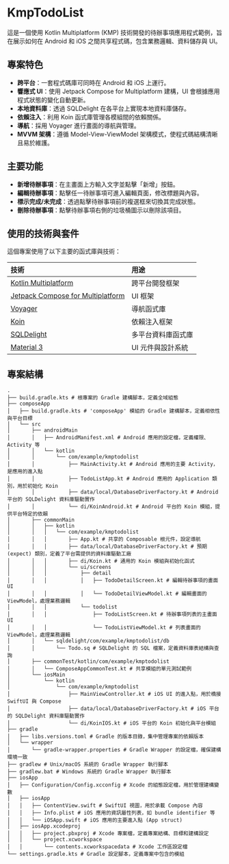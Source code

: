 # KmpTodoList

這是一個使用 Kotlin Multiplatform (KMP) 技術開發的待辦事項應用程式範例，旨在展示如何在 Android 和 iOS 之間共享程式碼，包含業務邏輯、資料儲存與 UI。

## 專案特色

* **跨平台**：一套程式碼庫可同時在 Android 和 iOS 上運行。
* **響應式 UI**：使用 Jetpack Compose for Multiplatform 建構，UI 會根據應用程式狀態的變化自動更新。
* **本地資料庫**：透過 SQLDelight 在各平台上實現本地資料庫儲存。
* **依賴注入**：利用 Koin 函式庫管理各模組間的依賴關係。
* **導航**：採用 Voyager 進行畫面的導航與管理。
* **MVVM 架構**：遵循 Model-View-ViewModel 架構模式，使程式碼結構清晰且易於維護。

## 主要功能

* **新增待辦事項**：在主畫面上方輸入文字並點擊「新增」按鈕。
* **編輯待辦事項**：點擊任一待辦事項可進入編輯頁面，修改標題與內容。
* **標示完成/未完成**：透過點擊待辦事項前的複選框來切換其完成狀態。
* **刪除待辦事項**：點擊待辦事項右側的垃圾桶圖示以刪除該項目。

## 使用的技術與套件

這個專案使用了以下主要的函式庫與技術：

| 技術 | 用途 |
| :--- | :--- |
| [Kotlin Multiplatform](https://kotlinlang.org/docs/multiplatform-mobile-overview.html) | 跨平台開發框架 |
| [Jetpack Compose for Multiplatform](https://github.com/JetBrains/compose-multiplatform) | UI 框架 |
| [Voyager](https://github.com/adrielcafe/voyager) | 導航函式庫 |
| [Koin](https://insert-koin.io/) | 依賴注入框架 |
| [SQLDelight](https://github.com/cashapp/sqldelight) | 多平台資料庫函式庫 |
| [Material 3](https://m3.material.io/) | UI 元件與設計系統 |

## 專案結構

```
.
├── build.gradle.kts # 根專案的 Gradle 建構腳本，定義全域組態
├── composeApp
│   ├── build.gradle.kts # 'composeApp' 模組的 Gradle 建構腳本，定義相依性與平台目標
│   └── src
│       ├── androidMain
│       │   ├── AndroidManifest.xml # Android 應用的設定檔，定義權限、Activity 等
│       │   └── kotlin
│       │       └── com/example/kmptodolist
│       │           ├── MainActivity.kt # Android 應用的主要 Activity，是應用的進入點
│       │           ├── TodoListApp.kt # Android 應用的 Application 類別，用於初始化 Koin
│       │           ├── data/local/DatabaseDriverFactory.kt # Android 平台的 SQLDelight 資料庫驅動實作
│       │           └── di/KoinAndroid.kt # Android 平台的 Koin 模組，提供平台特定的依賴
│       ├── commonMain
│       │   ├── kotlin
│       │   │   └── com/example/kmptodolist
│       │   │       ├── App.kt # 共享的 Composable 根元件，設定導航
│       │   │       ├── data/local/DatabaseDriverFactory.kt # 預期 (expect) 類別，定義了平台需提供的資料庫驅動工廠
│       │   │       ├── di/Koin.kt # 通用的 Koin 模組與初始化函式
│       │   │       └── ui/screens
│       │   │           ├── detail
│       │   │           │   ├── TodoDetailScreen.kt # 編輯待辦事項的畫面 UI
│       │   │           │   └── TodoDetailViewModel.kt # 編輯畫面的 ViewModel，處理業務邏輯
│       │   │           └── todolist
│       │   │               ├── TodoListScreen.kt # 待辦事項列表的主畫面 UI
│       │   │               └── TodoListViewModel.kt # 列表畫面的 ViewModel，處理業務邏輯
│       │   └── sqldelight/com/example/kmptodolist/db
│       │       └── Todo.sq # SQLDelight 的 SQL 檔案，定義資料庫表結構與查詢
│       ├── commonTest/kotlin/com/example/kmptodolist
│       │   └── ComposeAppCommonTest.kt # 共享模組的單元測試範例
│       └── iosMain
│           └── kotlin
│               └── com/example/kmptodolist
│                   ├── MainViewController.kt # iOS UI 的進入點，用於橋接 SwiftUI 與 Compose
│                   ├── data/local/DatabaseDriverFactory.kt # iOS 平台的 SQLDelight 資料庫驅動實作
│                   └── di/KoinIOS.kt # iOS 平台的 Koin 初始化與平台模組
├── gradle
│   ├── libs.versions.toml # Gradle 的版本目錄，集中管理專案的依賴版本
│   └── wrapper
│       └── gradle-wrapper.properties # Gradle Wrapper 的設定檔，確保建構環境一致
├── gradlew # Unix/macOS 系統的 Gradle Wrapper 執行腳本
├── gradlew.bat # Windows 系統的 Gradle Wrapper 執行腳本
├── iosApp
│   ├── Configuration/Config.xcconfig # Xcode 的組態設定檔，用於管理建構變數
│   ├── iosApp
│   │   ├── ContentView.swift # SwiftUI 視圖，用於承載 Compose 內容
│   │   ├── Info.plist # iOS 應用的資訊屬性列表，如 bundle identifier 等
│   │   └── iOSApp.swift # iOS 應用的主要進入點 (App struct)
│   ├── iosApp.xcodeproj
│   │   ├── project.pbxproj # Xcode 專案檔，定義專案結構、目標和建構設定
│   │   └── project.xcworkspace
│   │       └── contents.xcworkspacedata # Xcode 工作區設定檔
└── settings.gradle.kts # Gradle 設定腳本，定義專案中包含的模組
```